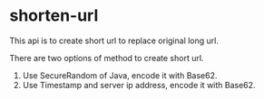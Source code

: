 # shorten-url

This api is to create short url to replace original long url.

There are two options of method to create short url.

1. Use SecureRandom of Java, encode it with Base62.
2. Use Timestamp and server ip address, encode it with Base62.